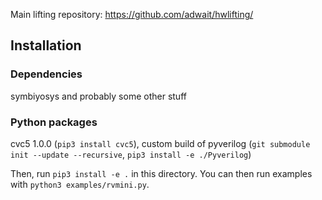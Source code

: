 Main lifting repository: https://github.com/adwait/hwlifting/

## Installation
### Dependencies
symbiyosys and probably some other stuff

### Python packages
cvc5 1.0.0 (`pip3 install cvc5`), custom build of pyverilog (`git submodule init --update --recursive`, `pip3 install -e ./Pyverilog`)

Then, run `pip3 install -e .` in this directory. You can then run examples with `python3 examples/rvmini.py`.

